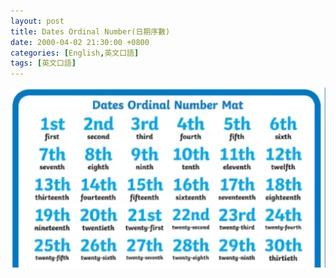 ```yaml
---
layout: post
title: Dates Ordinal Number(日期序數)
date: 2000-04-02 21:30:00 +0800
categories: [English,英文口語]
tags: [英文口語]
---
```


![](/assets/img/post/english-dates-ordinal-number-mat.png)
